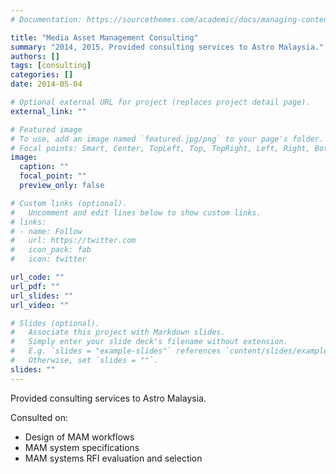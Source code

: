 ```yaml
---
# Documentation: https://sourcethemes.com/academic/docs/managing-content/

title: "Media Asset Management Consulting"
summary: "2014, 2015. Provided consulting services to Astro Malaysia."
authors: []
tags: [consulting]
categories: []
date: 2014-05-04

# Optional external URL for project (replaces project detail page).
external_link: ""

# Featured image
# To use, add an image named `featured.jpg/png` to your page's folder.
# Focal points: Smart, Center, TopLeft, Top, TopRight, Left, Right, BottomLeft, Bottom, BottomRight.
image:
  caption: ""
  focal_point: ""
  preview_only: false

# Custom links (optional).
#   Uncomment and edit lines below to show custom links.
# links:
# - name: Follow
#   url: https://twitter.com
#   icon_pack: fab
#   icon: twitter

url_code: ""
url_pdf: ""
url_slides: ""
url_video: ""

# Slides (optional).
#   Associate this project with Markdown slides.
#   Simply enter your slide deck's filename without extension.
#   E.g. `slides = "example-slides"` references `content/slides/example-slides.md`.
#   Otherwise, set `slides = ""`.
slides: ""
---
```

Provided consulting services to Astro Malaysia.

Consulted on:
- Design of MAM workflows
- MAM system specifications
- MAM systems RFI evaluation and selection
